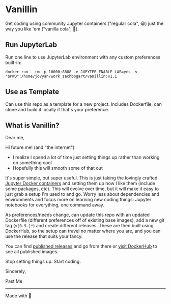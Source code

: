 # Vanillin

Get coding using community Jupyter containers ("regular cola", 😀) just the way you like 'em ("vanilla cola", 🤩).

## Run JupyterLab

Run one line to use JupyterLab environment with any custom preferences built-in:

```
docker run --rm -p 10000:8888 -e JUPYTER_ENABLE_LAB=yes -v "$PWD":/home/jovyan/work zachbogart/vanillin:v1.1
```

## Use as Template

Can use this repo as a template for a new project. Includes Dockerfile, can clone and build it locally if that's your preference.

## What is Vanillin?

Dear me,

Hi future me! (and "the internet")

- I realize I spend a lot of time just setting things up rather than working on something cool
- Hopefully this will smooth some of that out

It's super simple, but super useful. This is just taking the lovingly crafted [Jupyter Docker containers](https://jupyter-docker-stacks.readthedocs.io/en/latest/) and setting them up how I like them (include some packages, etc). This will evolve over time, but it will make it easy to just grab a setup I'm used to and go. Worry less about dependencies and environments and focus more on learning new coding things: Jupyter notebooks for everything, one command away.

As preferences/needs change, can update this repo with an updated Dockerfile (different preferences off of existing base images), add a new git tag (`v[0-9.]*`) and create different releases. These are then built using DockerHub, so the setup can travel no matter where you are, and you can use the release that suits your fancy.

You can find [published releases](https://github.com/zachbogart/vanillin/releases) and go from there or [visit DockerHub](https://hub.docker.com/r/zachbogart/vanillin) to see all published images.

Stop setting things up. Start coding.

Sincerely,

Past Me

*** 

Made with 💖